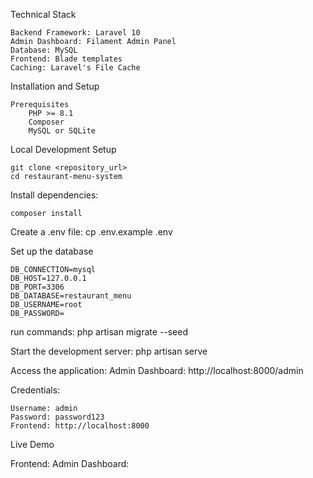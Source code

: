 Technical Stack
    
    Backend Framework: Laravel 10
    Admin Dashboard: Filament Admin Panel
    Database: MySQL
    Frontend: Blade templates
    Caching: Laravel's File Cache

Installation and Setup
    
    Prerequisites
        PHP >= 8.1
        Composer
        MySQL or SQLite

Local Development Setup
    
    git clone <repository_url>
    cd restaurant-menu-system

Install dependencies:
    
    composer install

Create a .env file:
    cp .env.example .env

Set up the database

    DB_CONNECTION=mysql
    DB_HOST=127.0.0.1
    DB_PORT=3306
    DB_DATABASE=restaurant_menu
    DB_USERNAME=root
    DB_PASSWORD=

run commands:
    php artisan migrate --seed

Start the development server:
    php artisan serve

Access the application:
    Admin Dashboard: http://localhost:8000/admin

Credentials:

    Username: admin
    Password: password123
    Frontend: http://localhost:8000

Live Demo

Frontend: 
Admin Dashboard: 
